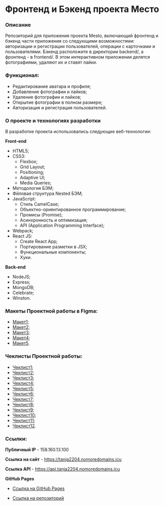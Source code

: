 
# Фронтенд и Бэкенд проекта Место

### Описание
Репозиторий для приложения проекта Mesto, включающий фронтенд и бэкенд части приложения со следующими возможностями: авторизации и регистрации пользователей, операции с карточками и пользователями. Бэкенд расположите в директории backend/, а фронтенд - в frontend/. В этом интерактивном приложении делятся фотографиями, удаляют их и ставят лайки.

### Функционал:

* Редактирование аватара и профиля;
* Добавление фотографии и лайков;
* Удаление фотографии и лайков;
* Открытие фотографии в полном размере;
* Авторизация и регистрация пользователей.

### О проекте и технологиях разработки

В разработке проекта использовались следующие веб-технологии:

**Front-end**
* HTML5;
* CSS3:
  * Flexbox;
  * Grid Layout;
  * Positioning;
  * Adaptive UI;
  * Media Queries;
* Методология БЭМ;
* Фйловая структура Nested БЭМ;
* JavaScript:
  * Стиль CamelCase;
  * Объектно-ориентированное программирование;
  * Промисы (Promise);
  * Асинхронность и оптимизация;
  * API (Application Programming Interface);
* Webpack;
* React JS:
  * Create React App;
  * Портирование разметки в JSX;
  * Функциональные компоненты;
  * Хуки.

**Back-end**
* NodeJS;
* Express;
* MongoDB;
* Сelebrate;
* Winston.

### Макеты Проектной работы в Figma:
* [Макет1](https://www.figma.com/file/2cn9N9jSkmxD84oJik7xL7/JavaScript.-Sprint-4?node-id=0%3A1);
* [Макет2](https://www.figma.com/file/bjyvbKKJN2naO0ucURl2Z0/JavaScript.-Sprint-5?node-id=0%3A1);
* [Макет3](https://www.figma.com/file/kRVLKwYG3d1HGLvh7JFWRT/JavaScript.-Sprint-6?node-id=0%3A1);
* [Макет4](https://www.figma.com/file/PSdQFRHoxXJFs2FH8IXViF/JavaScript.-Sprint-9?node-id=0%3A1);
* [Макет5](https://www.figma.com/file/5H3gsn5lIGPwzBPby9jAOo/JavaScript.-Sprint-12?node-id=0%3A1).

### Чеклисты Проектной работы:

* [Чеклист1](https://code.s3.yandex.net/web-developer/checklists/new-program/checklist-4/index.html);
* [Чеклист2](https://code.s3.yandex.net/web-developer/checklists/new-program/checklist-5/index.html);
* [Чеклист3](https://code.s3.yandex.net/web-developer/checklists/new-program/checklist-6/index.html);
* [Чеклист4](https://code.s3.yandex.net/web-developer/checklists/new-program/checklist-7/index.html);
* [Чеклист5](https://code.s3.yandex.net/web-developer/checklists/new-program/checklist-8/index.html);
* [Чеклист6](https://code.s3.yandex.net/web-developer/checklists/new-program/checklist-9/index.html);
* [Чеклист7](https://code.s3.yandex.net/web-developer/checklists/new-program/checklist-10/index.html);
* [Чеклист8](https://code.s3.yandex.net/web-developer/checklists/new-program/checklist-11/index.html);
* [Чеклист9](https://code.s3.yandex.net/web-developer/checklists/new-program/checklist-12/index.html);
* [Чеклист10](https://code.s3.yandex.net/web-developer/checklists/new-program/checklist-13/index.html);
* [Чеклист11](https://code.s3.yandex.net/web-developer/checklists/new-program/checklist-14/index.html);
* [Чеклист12](https://code.s3.yandex.net/web-developer/checklists/new-program/checklist-15/index.html).

### Ссылки:

**Публичный IP** - 158.160.13.100

**Ссылка на сайт** - https://tanja2204.nomoredomains.icu

**Ссылка API** - https://api.tanja2204.nomoredomains.icu

**GitHub Pages** 
* [Ссылка на GitHub Pages](https://tatia2204.github.io/react-mesto-api-full/)

* [Ссылка на репозиторий](https://github.com/Tatia2204/react-mesto-api-full)




